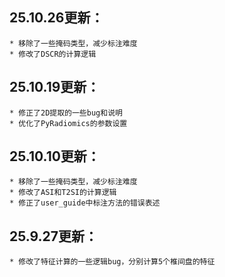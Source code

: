 ## 25.10.26更新：

    * 移除了一些掩码类型，减少标注难度
    * 修改了DSCR的计算逻辑

## 25.10.19更新：

    * 修正了2D提取的一些bug和说明
    * 优化了PyRadiomics的参数设置

## 25.10.10更新：

    * 移除了一些掩码类型，减少标注难度
    * 修改了ASI和T2SI的计算逻辑
    * 修正了user_guide中标注方法的错误表述

## 25.9.27更新：

    * 修改了特征计算的一些逻辑bug，分别计算5个椎间盘的特征
